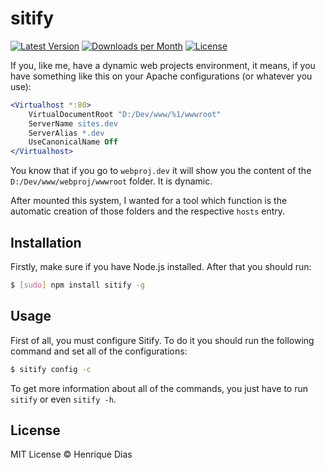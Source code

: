 # sitify

[![Latest Version](https://img.shields.io/npm/v/sitify.svg?style=flat-square)](https://www.npmjs.com/package/sitify) 
[![Downloads per Month](https://img.shields.io/npm/dm/localeval.svg?style=flat-square)](https://www.npmjs.com/package/sitify)
[![License](https://img.shields.io/npm/l/express.svg?style=flat-square)](http://opensource.org/licenses/MIT)

If you, like me, have a dynamic web projects environment, it means, if you have something like this on your Apache configurations (or whatever you use):

```Apache
<Virtualhost *:80>
    VirtualDocumentRoot "D:/Dev/www/%1/wwwroot"
    ServerName sites.dev
    ServerAlias *.dev
    UseCanonicalName Off
</Virtualhost>
```

You know that if you go to ```webproj.dev``` it will show you the content of the ```D:/Dev/www/webproj/wwwroot``` folder. It is dynamic.

After mounted this system, I wanted for a tool which function is the automatic creation of those folders and the respective ```hosts``` entry.

## Installation

Firstly, make sure if you have Node.js installed. After that you should run:

```bash
$ [sudo] npm install sitify -g
```

## Usage

First of all, you must configure Sitify. To do it you should run the following command and set all of the configurations:

```bash
$ sitify config -c
```

To get more information about all of the commands, you just have to run ```sitify``` or even ```sitify -h```.

## License

MIT License © Henrique Dias
